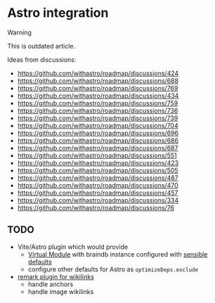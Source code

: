 # Astro integration

> [!WARNING]
> This is outdated article.

Ideas from discussions:

- https://github.com/withastro/roadmap/discussions/424
- https://github.com/withastro/roadmap/discussions/688
- https://github.com/withastro/roadmap/discussions/769
- https://github.com/withastro/roadmap/discussions/434
- https://github.com/withastro/roadmap/discussions/759
- https://github.com/withastro/roadmap/discussions/736
- https://github.com/withastro/roadmap/discussions/739
- https://github.com/withastro/roadmap/discussions/704
- https://github.com/withastro/roadmap/discussions/696
- https://github.com/withastro/roadmap/discussions/686
- https://github.com/withastro/roadmap/discussions/687
- https://github.com/withastro/roadmap/discussions/551
- https://github.com/withastro/roadmap/discussions/423
- https://github.com/withastro/roadmap/discussions/505
- https://github.com/withastro/roadmap/discussions/487
- https://github.com/withastro/roadmap/discussions/470
- https://github.com/withastro/roadmap/discussions/457
- https://github.com/withastro/roadmap/discussions/334
- https://github.com/withastro/roadmap/discussions/76

## TODO

- Vite/Astro plugin which would provide
  - [Virtual Module](https://vitejs.dev/guide/api-plugin#virtual-modules-convention) with braindb instance configured with [sensible defaults](https://astro-digital-garden.stereobooster.com/recipes/braindb/)
  - configure other defaults for Astro as `optimizeDeps.exclude`
- [remark plugin for wikilinks](https://astro-digital-garden.stereobooster.com/recipes/wikilinks/)
  - handle anchors
  - handle image wikilinks
